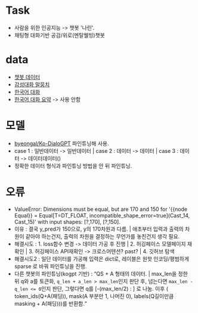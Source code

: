 # Task
- 사람을 위한 인공지능 -> 챗봇 '나린'.
- 채팅형 대화기반 공감/위로(멘탈웰빙)챗봇

# data
- [챗봇 데이터](https://github.com/songys/Chatbot_data)
- [감성대화 말뭉치](https://aihub.or.kr/aidata/7978) 
- [한국어 대화](https://aihub.or.kr/aidata/85/download)
- [한국어 대화 요약](https://aihub.or.kr/aidata/30714) -> 사용 안함

# 모델
- [byeongal/Ko-DialoGPT](https://huggingface.co/byeongal/Ko-DialoGPT) 파인튜닝해 사용.
- case 1 : 일반데이터 -> 일반데이터 | case 2 : 데이터</s> -> 데이터 | case 3 : 데이터</s> -> 데이터</s>데이터(</s>)
- 정확한 데이터 형식과 파인튜닝 방법을 안 뒤 파인튜닝.

# 오류
- ValueError: Dimensions must be equal, but are 170 and 150 for '{{node Equal}} = Equal[T=DT_FLOAT, incompatible_shape_error=true](Cast_14, Cast_15)' with input shapes: [?,170], [?,150].
- 이유 : 결국 y_pred가 150으로, y의 170차원과 다름. | 애초부터 입력과 출력의 차원이 같아야 하는건지, 출력의 차원을 결정하는 무언가를 놓친건지 생각 필요.
- 해결시도 : 1. loss함수 변경 -> 데이터 가공 후 진행 | 2. 허깅페이스 모델페이지 재확인 | 3. 허깅페이스 API재확인 -> 크로스어텐션? past? | 4. 깃허브 탐색
- 해결시도2 : 일단 데이터를 가공해 입력은 dict로, 레이블은 원핫 인코딩/평범하게 sparse 로 바꿔 파인튜닝을 진행.
- 다른 챗봇의 파인튜닝(kogpt 기반) : <q>Q<sent>S + <a>A</s> 형태의 데이터. | max_len을 정한 뒤 q와 a를 토큰화, `q_len + a_len > max_len`인지 판단 후, 넘는다면 
  `max_len - q_len <= 0`인지 판단, 그렇다면 q를 [-(max_len/2) : \] 로 나눔. 이후 ( token_ids(Q+A(패딩)), mask(A 부분만 1, 나머진 0), labels(Q길이만큼 masking + A</s>(패딩)))를 반환함.
